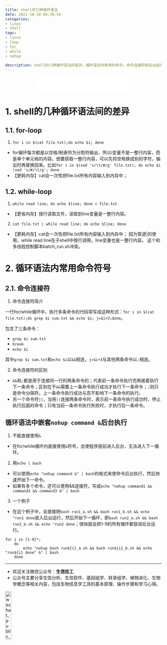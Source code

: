 ```yaml
---
title: shell的几种循环语法
date: 2021-10-10 09:39:54
categories:
- linux
- shell
tags:
- linux
- loop
- for
- while
- nohup

description: shell的几种循环语法的差异，循环语法内常用的命令，命令连接符和后台运行。
---
```


<div align="middle"><iframe frameborder="no" border="0" marginwidth="0" marginheight="0" width=298 height=52 src="//music.163.com/outchain/player?type=2&id=1697043&auto=1&height=32"></iframe></div>

# 1. shell的几种循环语法间的差异
## 1.1. for-loop
1. `for i in $(cat file.txt);do echo $i; done`
- for循环每次都是以空格/制表符为分割符输出，所以i变量不是一整行内容，而是单个单元格的内容。想要获取一整行内容，可以先将空格换成别的字符，输出时再替换回来。比如`for i in $(sed 's/\t/#/g' file.txt); do echo $i |sed 's/#/\t/g'; done`
- 【更耗内存】cat会一次性把file.txt所有内容输入到内存中；

## 1.2. while-loop
1. `while read line; do echo $line; done < file.txt`
- 【更省内存】按行读取文件，读取到line变量是一整行内容。

2. `cat file.txt | while read line; do echo $line; done`
- 【更耗内存】cat会一次性把file.txt所有内容输入到内存中；
因为管道|的使用，while read line在子shell中按行调用，line变量也是一整行内容。
这个和多线程控制脚本batch_run.sh冲突。

# 2. 循环语法内常用命令符号
## 2.1. 命令连接符
1. 命令连接符简介

一行for/while循环中，执行多条命令的代码常写成这种形式：`for i in $(cat file.txt);do grep $i sum.txt && echo $i; j=$i+3;done`。

包含了三条命令：
- `grep $i sum.txt`
- `break`
- `echo $i`

其中`grep $i sum.txt`和`echo $i`以`&&`相连，`j=$i+3`与其他两条命令以`;`相连。

2. 命令连接符的区别
- `&&`和`;`都是用于连接同一行的两条命令的；代表前一条命令执行完再接着执行下一条命令；区别在于`&&`需要上一条命令执行成功才执行下一条命令；`;`则只是命令分隔符，上一条命令执行成功与否不影响下一条命令的执行。
- 另一个命令符`||`，当用`||`连接两条命令时，表示前一条命令执行成功时，停止执行后面的命令；只有当前一条命令执行失败时，才执行后一条命令。

## 循环语法中嵌套`nohup command &`后台执行
1. 不能直接使用`&`
- 在for/while循环内直接使用`&`符号，会使程序提前进入后台，无法进入下一循环。
2. 用`echo | bash`
- 可以使用`echo "nohup command &" | bash`的格式来使命令后台执行，然后快速开始下一命令。
- 如果有多个命令，还可以使用&&连接符，写成`echo "nohup command1 && command2 && command3 &" | bash`

3. 一个例子
- 在这个例子中，会直接把`bash run1_a.sh && bash run1_b.sh && echo "run1 done`放入后台运行，然后开始下一循环，即`bash run2_a.sh && bash run2_b.sh && echo "run2 done`；很快就会把1-9的所有循环都放进后台运行。

```shell
for i in [1-9]*;
    do
        echo "nohup bash run${i}_a.sh && bash run${i}_b.sh && echo "run${i} done" &" | bash
    done
```

-------

- 欢迎关注微信公众号：**生信技工**
- 公众号主要分享生信分析、生信软件、基因组学、转录组学、植物进化、生物学概念等相关内容，包括生物信息学工具的基本原理、操作步骤和学习心得。

<img src="https://github.com/yanzhongsino/yanzhongsino.github.io/blob/hexo/source/wechat/Wechat_public_qrcode.jpg?raw=true" width=20% title="wechat_public_QRcode.png" align=center/>
